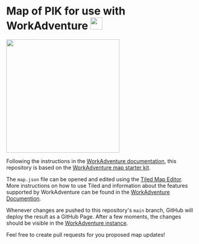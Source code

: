 # Map of PIK for use with WorkAdventure <img src="https://user-images.githubusercontent.com/57705593/109489043-9e00f000-7a86-11eb-8705-7f2c515c8ebe.png" height="32">

<img src="https://user-images.githubusercontent.com/57705593/109586491-96ccf700-7b05-11eb-82fc-610ba7d9643d.png" width="300">

Following the instructions in the [WorkAdventure documentation](https://workadventu.re/map-building), this repository is based on the [WorkAdventure map starter kit](https://github.com/thecodingmachine/workadventure-map-starter-kit).

The `map.json` file can be opened and edited using the [Tiled Map Editor](https://www.mapeditor.org/). More instructions on how to use Tiled and information about the features supported by WorkAdventure can be found in the [WorkAdventure Documention](https://workadventu.re/map-building/wa-maps).

Whenever changes are pushed to this repository's `main` branch, GitHub will deploy the result as a GitHub Page. After a few moments, the changes should be visible in the [WorkAdventure instance](https://play.workadventu.re/_/global/tovogt.github.io/pikadventure/map.json).

Feel free to create pull requests for you proposed map updates!
